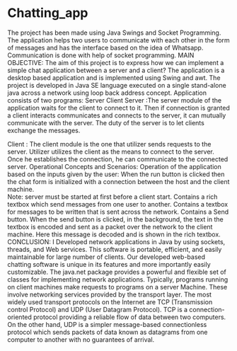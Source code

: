 # Chatting_app
The project has been made using Java Swings and Socket Programming. The application helps two users to communicate with each other in the form of messages and has the interface based on the idea of Whatsapp. Communication is done with help of socket programming. 
MAIN OBJECTIVE:
The aim of this project is to express how we can implement a simple chat application between a server and a client? The application is a desktop based application and is implemented using Swing and awt. The project is developed in Java SE language executed on a single stand-alone java across a network using loop back address concept. 
Application consists of two programs:
Server
Client
Server :The server module of the application waits for the client to connect to it. Then if connection is granted a client interacts communicates and connects to the server, it can mutually communicate with the server. The duty of the server is to let clients exchange the messages.

Client : The client module is the one that utilizer sends requests to the server. Utilizer utilizes the client as the means to connect to the server. Once he establishes the connection, he can communicate to the connected server.
Operational Concepts and Scenarios:
Operation of the application based on the inputs given by the user: 
When the run button is clicked then the chat form is initialized with a connection between the host and the client machine.  
Note: server must be started at first before a client start.
Contains a rich textbox which send messages from one user to another.
Contains a textbox for messages to be written that is sent across the network.
Contains a Send button.
When the send button is clicked, in the background, the text in the textbox is encoded and sent as a packet over the network to the client machine. Here this message is decoded and is shown in the rich textbox.
CONCLUSION:
I Developed network applications in Java by using sockets, threads, and Web services. This software is portable, efficient, and easily maintainable for large number of clients. Our developed web-based chatting software is unique in its features and more importantly easily customizable. The java.net package provides a powerful and flexible set of classes for implementing network applications. Typically, programs running on client machines make requests to programs on a server Machine. These involve networking services provided by the transport layer. The most widely used transport protocols on the Internet are TCP (Transmission control Protocol) and UDP (User Datagram Protocol). TCP is a connection-oriented protocol providing a reliable flow of data between two computers. On the other hand, UDP is a simpler message-based connectionless protocol which sends packets of data known as datagrams from one computer to another with no guarantees of arrival.

